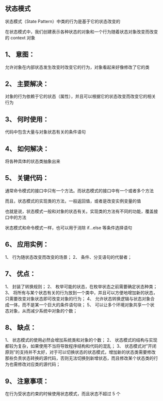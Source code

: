 ## 状态模式

状态模式（State Pattern）中类的行为是基于它的状态改变的

在状态模式中，我们创建表示各种状态的对象和一个行为随着状态对象改变而改变的 context 对象

## 1、 意图：

允许对象在内部状态发生改变时改变它的行为，对象看起来好像修改了它的类

## 2、 主要解决：

对象的行为依赖于它的状态（属性），并且可以根据它的状态改变而改变它的相关行为

## 3、 何时使用：

代码中包含大量与对象状态有关的条件语句

## 4、 如何解决：

将各种具体的状态类抽象出来

## 5、 关键代码：

通常命令模式的接口中只有一个方法。而状态模式的接口中有一个或者多个方法

而且，状态模式的实现类的方法，一般返回值，或者是改变实例变量的值

也就是说，状态模式一般和对象的状态有关。实现类的方法有不同的功能，覆盖接口中的方法

状态模式和命令模式一样，也可以用于消除 if…else 等条件选择语句

## 6、 应用实例：

1、 行为随状态改变而改变的场景；
2、 条件、分支语句的代替者；

## 7、 优点：

1、 封装了转换规则；
2、 枚举可能的状态，在枚举状态之前需要确定状态种类；
3、 将所有与某个状态有关的行为放到一个类中，并且可以方便地增加新的状态，只需要改变对象状态即可改变对象的行为；
4、 允许状态转换逻辑与状态对象合成一体，而不是某一个巨大的条件语句块；
5、 可以让多个环境对象共享一个状态对象，从而减少系统中对象的个数；

## 8、 缺点：

1、 状态模式的使用必然会增加系统类和对象的个数；
2、 状态模式的结构与实现都较为复杂，如果使用不当将导致程序结构和代码的混乱；
3、 状态模式对”开闭原则”的支持并不太好，对于可以切换状态的状态模式，增加新的状态类需要修改那些负责状态转换的源代码，否则无法切换到新增状态，而且修改某个状态类的行为也需修改对应类的源代码；

## 9、 注意事项：

在行为受状态约束的时候使用状态模式，而且状态不超过 5 个
